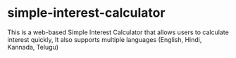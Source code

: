 # simple-interest-calculator
This is a web-based Simple Interest Calculator that allows users to calculate interest quickly, It also supports multiple languages (English, Hindi, Kannada, Telugu) 
